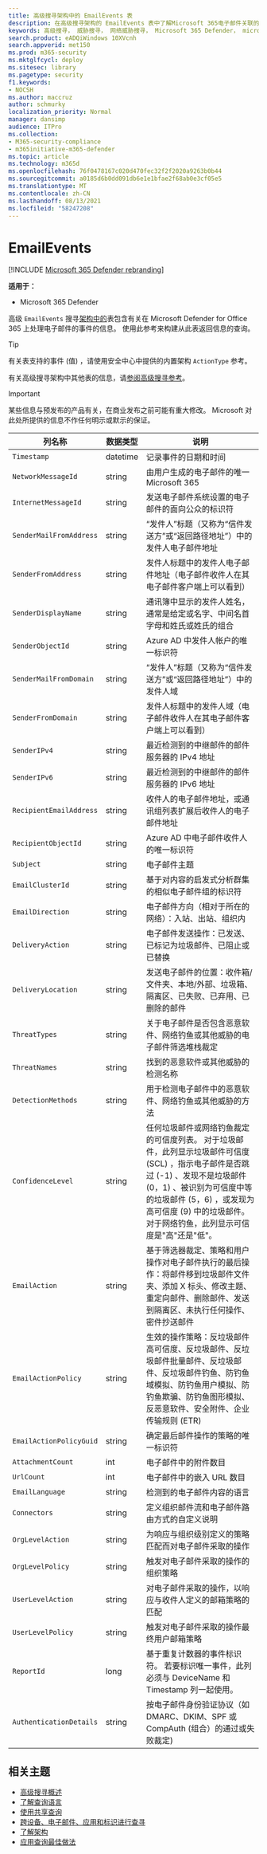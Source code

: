 ```yaml
---
title: 高级搜寻架构中的 EmailEvents 表
description: 在高级搜寻架构的 EmailEvents 表中了解Microsoft 365电子邮件关联的事件
keywords: 高级搜寻， 威胁搜寻， 网络威胁搜寻， Microsoft 365 Defender， microsoft 365， m365， 搜索， 查询， 遥测， 架构参考， kusto， 表格， 列， 数据类型， 说明， EmailEvents， 网络消息 ID， 发件人， 收件人， 附件 ID， 附件名称， 恶意软件裁定， 网络钓鱼裁定， 附件计数， 链接计数， url 计数
search.product: eADQiWindows 10XVcnh
search.appverid: met150
ms.prod: m365-security
ms.mktglfcycl: deploy
ms.sitesec: library
ms.pagetype: security
f1.keywords:
- NOCSH
ms.author: maccruz
author: schmurky
localization_priority: Normal
manager: dansimp
audience: ITPro
ms.collection:
- M365-security-compliance
- m365initiative-m365-defender
ms.topic: article
ms.technology: m365d
ms.openlocfilehash: 76f0478167c020d470fec32f2f2020a9263b0b44
ms.sourcegitcommit: a0185d6b0dd091db6e1e1bfae2f68ab0e3cf05e5
ms.translationtype: MT
ms.contentlocale: zh-CN
ms.lasthandoff: 08/13/2021
ms.locfileid: "58247208"
---
```

# <a name="emailevents"></a>EmailEvents

[!INCLUDE [Microsoft 365 Defender rebranding](../includes/microsoft-defender.md)]

**适用于：**

- Microsoft 365 Defender

高级 `EmailEvents` 搜寻[架构中的](advanced-hunting-overview.md)表包含有关在 Microsoft Defender for Office 365 上处理电子邮件的事件的信息。 使用此参考来构建从此表返回信息的查询。

>[!TIP]
> 有关表支持的事件 (值) ，请使用安全中心中提供的内置架构 `ActionType` 参考。

有关高级搜寻架构中其他表的信息，请[参阅高级搜寻参考](advanced-hunting-schema-tables.md)。

> [!IMPORTANT]
> 某些信息与预发布的产品有关，在商业发布之前可能有重大修改。 Microsoft 对此处所提供的信息不作任何明示或默示的保证。

| 列名称 | 数据类型 | 说明 |
|-------------|-----------|-------------|
| `Timestamp` | datetime | 记录事件的日期和时间 |
| `NetworkMessageId` | string | 由用户生成的电子邮件的唯一Microsoft 365 |
| `InternetMessageId` | string | 发送电子邮件系统设置的电子邮件的面向公众的标识符 |
| `SenderMailFromAddress` | string | “发件人”标题（又称为“信件发送方”或“返回路径地址”）中的发件人电子邮件地址 |
| `SenderFromAddress` | string | 发件人标题中的发件人电子邮件地址（电子邮件收件人在其电子邮件客户端上可以看到） |
| `SenderDisplayName` | string | 通讯簿中显示的发件人姓名，通常是给定或名字、中间名首字母和姓氏或姓氏的组合 |
| `SenderObjectId` | string |Azure AD 中发件人帐户的唯一标识符 |
| `SenderMailFromDomain` | string | “发件人”标题（又称为“信件发送方”或“返回路径地址”）中的发件人域 |
| `SenderFromDomain` | string | 发件人标题中的发件人域（电子邮件收件人在其电子邮件客户端上可以看到） |
| `SenderIPv4` | string | 最近检测到的中继邮件的邮件服务器的 IPv4 地址 |
| `SenderIPv6` | string | 最近检测到的中继邮件的邮件服务器的 IPv6 地址 |
| `RecipientEmailAddress` | string | 收件人的电子邮件地址，或通讯组列表扩展后收件人的电子邮件地址 |
| `RecipientObjectId` | string | Azure AD 中电子邮件收件人的唯一标识符 |
| `Subject` | string | 电子邮件主题 |
| `EmailClusterId` | string | 基于对内容的启发式分析群集的相似电子邮件组的标识符 |
| `EmailDirection` | string | 电子邮件方向（相对于所在的网络）：入站、出站、组织内 |
| `DeliveryAction` | string | 电子邮件发送操作：已发送、已标记为垃圾邮件、已阻止或已替换 |
| `DeliveryLocation` | string | 发送电子邮件的位置：收件箱/文件夹、本地/外部、垃圾箱、隔离区、已失败、已弃用、已删除的邮件 |
| `ThreatTypes` | string | 关于电子邮件是否包含恶意软件、网络钓鱼或其他威胁的电子邮件筛选堆栈裁定 |
| `ThreatNames` | string |找到的恶意软件或其他威胁的检测名称 |
| `DetectionMethods` | string | 用于检测电子邮件中的恶意软件、网络钓鱼或其他威胁的方法 |
| `ConfidenceLevel` | string | 任何垃圾邮件或网络钓鱼裁定的可信度列表。 对于垃圾邮件，此列显示垃圾邮件可信度 (SCL) ，指示电子邮件是否跳过 (-1) 、发现不是垃圾邮件 (0，1) 、被识别为可信度中等的垃圾邮件 (5，6) ，或发现为高可信度 (9) 中的垃圾邮件。 对于网络钓鱼，此列显示可信度是"高"还是"低"。 |
| `EmailAction` | string | 基于筛选器裁定、策略和用户操作对电子邮件执行的最后操作：将邮件移到垃圾邮件文件夹、添加 X 标头、修改主题、重定向邮件、删除邮件、发送到隔离区、未执行任何操作、密件抄送邮件 |
| `EmailActionPolicy` | string | 生效的操作策略：反垃圾邮件高可信度、反垃圾邮件、反垃圾邮件批量邮件、反垃圾邮件、反垃圾邮件钓鱼、防钓鱼域模拟、防钓鱼用户模拟、防钓鱼欺骗、防钓鱼图形模拟、反恶意软件、安全附件、企业传输规则 (ETR) |
| `EmailActionPolicyGuid` | string | 确定最后邮件操作的策略的唯一标识符 |
| `AttachmentCount` | int | 电子邮件中的附件数目 |
| `UrlCount` | int | 电子邮件中的嵌入 URL 数目 |
| `EmailLanguage` | string | 检测到的电子邮件内容的语言 |
| `Connectors` | string | 定义组织邮件流和电子邮件路由方式的自定义说明 |
| `OrgLevelAction` | string | 为响应与组织级别定义的策略匹配而对电子邮件采取的操作 |
| `OrgLevelPolicy` | string | 触发对电子邮件采取的操作的组织策略 |
| `UserLevelAction` | string | 对电子邮件采取的操作，以响应与收件人定义的邮箱策略的匹配 |
| `UserLevelPolicy` | string | 触发对电子邮件采取的操作最终用户邮箱策略 |
| `ReportId` | long | 基于重复计数器的事件标识符。 若要标识唯一事件，此列必须与 DeviceName 和 Timestamp 列一起使用。 |
| `AuthenticationDetails` | string | 按电子邮件身份验证协议（如 DMARC、DKIM、SPF 或 CompAuth (组合）的通过或失败裁定)  |

## <a name="related-topics"></a>相关主题

- [高级搜寻概述](advanced-hunting-overview.md)
- [了解查询语言](advanced-hunting-query-language.md)
- [使用共享查询](advanced-hunting-shared-queries.md)
- [跨设备、电子邮件、应用和标识进行查寻](advanced-hunting-query-emails-devices.md)
- [了解架构](advanced-hunting-schema-tables.md)
- [应用查询最佳做法](advanced-hunting-best-practices.md)
